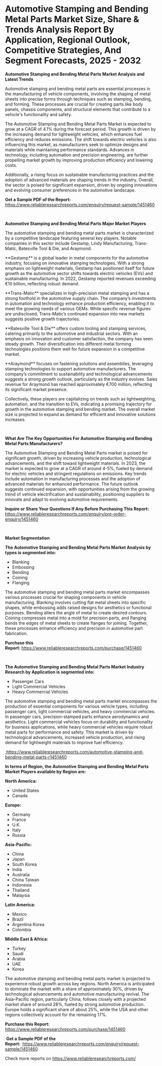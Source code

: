 <p><h1>Automotive Stamping and Bending Metal Parts Market Size, Share & Trends Analysis Report By Application, Regional Outlook, Competitive Strategies, And Segment Forecasts, 2025 - 2032</h1></p><p><strong>Automotive Stamping and Bending Metal Parts Market Analysis and Latest Trends</strong></p>
<p><p>Automotive stamping and bending metal parts are essential processes in the manufacturing of vehicle components, involving the shaping of metal sheets into precise forms through techniques such as stamping, bending, and forming. These processes are crucial for creating parts like body panels, chassis components, and structural elements that contribute to a vehicle's functionality and safety.</p><p>The Automotive Stamping and Bending Metal Parts Market is expected to grow at a CAGR of 4.1% during the forecast period. This growth is driven by the increasing demand for lightweight vehicles, which enhances fuel efficiency and reduces emissions. The shift towards electric vehicles is also influencing this market, as manufacturers seek to optimize designs and materials while maintaining performance standards. Advances in technology, including automation and precision engineering, are further propelling market growth by improving production efficiency and lowering costs. </p><p>Additionally, a rising focus on sustainable manufacturing practices and the adoption of advanced materials are shaping trends in the industry. Overall, the sector is poised for significant expansion, driven by ongoing innovations and evolving consumer preferences in the automotive landscape.</p></p>
<p><strong>Get a Sample PDF of the Report:&nbsp;</strong> <a href="https://www.reliableresearchreports.com/enquiry/request-sample/1451460?utm_campaign=2233&utm_medium=2&utm_source=Github&utm_content=ia&utm_term=11032025&utm_id=automotive-stamping-and-bending-metal-parts">https://www.reliableresearchreports.com/enquiry/request-sample/1451460</a></p>
<p>&nbsp;</p>
<p><strong>Automotive Stamping and Bending Metal Parts Major Market Players</strong></p>
<p><p>The automotive stamping and bending metal parts market is characterized by a competitive landscape featuring several key players. Notable companies in this sector include Gestamp, Lindy Manufacturing, Trans-Matic, Batesville Tool & Die, and Araymond.</p><p>**Gestamp** is a global leader in metal components for the automotive industry, focusing on innovative stamping technologies. With a strong emphasis on lightweight materials, Gestamp has positioned itself for future growth as the automotive sector shifts towards electric vehicles (EVs) and sustainable manufacturing. In 2022, Gestamp reported revenues exceeding €10 billion, reflecting robust demand.</p><p>**Trans-Matic** specializes in high-precision metal stamping and has a strong foothold in the automotive supply chain. The company’s investments in automation and technology enhance production efficiency, enabling it to meet the growing needs of various OEMs. While specific revenue figures are undisclosed, Trans-Matic’s continued expansion into new markets suggests positive growth trajectories.</p><p>**Batesville Tool & Die** offers custom tooling and stamping services, catering primarily to the automotive and industrial sectors. With an emphasis on innovation and customer satisfaction, the company has seen steady growth. Their diversification into different metal forming technologies positions them well for future expansion in a competitive market.</p><p>**Araymond** focuses on fastening solutions and assemblies, leveraging stamping technologies to support automotive manufacturers. The company’s commitment to sustainability and technological advancements suggests a strong growth outlook, particularly as the industry evolves. Sales revenue for Araymond has reached approximately €700 million, reflecting its significant market presence.</p><p>Collectively, these players are capitalizing on trends such as lightweighting, automation, and the transition to EVs, indicating a promising trajectory for growth in the automotive stamping and bending market. The overall market size is projected to expand as demand for efficient and innovative solutions increases.</p></p>
<p>&nbsp;</p>
<p><strong>What Are The Key Opportunities For Automotive Stamping and Bending Metal Parts Manufacturers?</strong></p>
<p><p>The Automotive Stamping and Bending Metal Parts market is poised for significant growth, driven by increasing vehicle production, technological advancements, and the shift toward lightweight materials. In 2023, the market is expected to grow at a CAGR of around 4-5%, fueled by demand for electric vehicles and stringent regulations on emissions. Key trends include automation in manufacturing processes and the adoption of advanced materials for enhanced performance. The future outlook suggests continued expansion, with opportunities arising from the growing trend of vehicle electrification and sustainability, positioning suppliers to innovate and adapt to evolving automotive requirements.</p></p>
<p><strong>Inquire or Share Your Questions If Any Before Purchasing This Report:</strong> <a href="https://www.reliableresearchreports.com/enquiry/pre-order-enquiry/1451460?utm_campaign=2233&utm_medium=2&utm_source=Github&utm_content=ia&utm_term=11032025&utm_id=automotive-stamping-and-bending-metal-parts">https://www.reliableresearchreports.com/enquiry/pre-order-enquiry/1451460</a></p>
<p>&nbsp;</p>
<p><strong>Market Segmentation</strong></p>
<p><strong>The Automotive Stamping and Bending Metal Parts Market Analysis by types is segmented into:</strong></p>
<p><ul><li>Blanking</li><li>Embossing</li><li>Bending</li><li>Coining</li><li>Flanging</li></ul></p>
<p><p>The automotive stamping and bending metal parts market encompasses various processes crucial for shaping components in vehicle manufacturing. Blanking involves cutting flat metal sheets into specific shapes, while embossing adds raised designs for aesthetics or functional purposes. Bending alters the angle of metal to create desired contours. Coining compresses metal into a mold for precision parts, and flanging bends the edges of metal sheets to create flanges for joining. Together, these processes enhance efficiency and precision in automotive part fabrication.</p></p>
<p><strong>Purchase this Report:&nbsp;</strong><a href="https://www.reliableresearchreports.com/purchase/1451460?utm_campaign=2233&utm_medium=2&utm_source=Github&utm_content=ia&utm_term=11032025&utm_id=automotive-stamping-and-bending-metal-parts">https://www.reliableresearchreports.com/purchase/1451460</a></p>
<p>&nbsp;</p>
<p><strong>The Automotive Stamping and Bending Metal Parts Market Industry Research by Application is segmented into:</strong></p>
<p><ul><li>Passenger Cars</li><li>Light Commercial Vehicles</li><li>Heavy Commercial Vehicles</li></ul></p>
<p><p>The automotive stamping and bending metal parts market encompasses the production of essential components for various vehicle types, including passenger cars, light commercial vehicles, and heavy commercial vehicles. In passenger cars, precision-stamped parts enhance aerodynamics and aesthetics. Light commercial vehicles focus on durability and functionality for business applications, while heavy commercial vehicles require robust metal parts for performance and safety. This market is driven by technological advancements, increased vehicle production, and rising demand for lightweight materials to improve fuel efficiency.</p></p>
<p><a href="https://www.reliableresearchreports.com/automotive-stamping-and-bending-metal-parts-r1451460?utm_campaign=2233&utm_medium=2&utm_source=Github&utm_content=ia&utm_term=11032025&utm_id=automotive-stamping-and-bending-metal-parts">&nbsp;https://www.reliableresearchreports.com/automotive-stamping-and-bending-metal-parts-r1451460</a></p>
<p><strong>In terms of Region, the Automotive Stamping and Bending Metal Parts Market Players available by Region are:</strong></p>
<p>
    <p> <strong> North America: </strong>
        <ul>
            <li>United States</li>
            <li>Canada</li>
        </ul>
        </p> 
    <p> <strong> Europe: </strong>
        <ul>
            <li>Germany</li>
            <li>France</li>
            <li>U.K.</li>
            <li>Italy</li>
            <li>Russia</li>
        </ul>
        </p> 
    <p> <strong> Asia-Pacific: </strong>
        <ul>
            <li>China</li>
            <li>Japan</li>
            <li>South Korea</li>
            <li>India</li>
            <li>Australia</li>
            <li>China Taiwan</li>
            <li>Indonesia</li>
            <li>Thailand</li>
            <li>Malaysia</li>
        </ul>
        </p> 
    <p> <strong> Latin America: </strong>
        <ul>
            <li>Mexico</li>
            <li>Brazil</li>
            <li>Argentina Korea</li>
            <li>Colombia</li>
        </ul>
        </p> 
    <p> <strong> Middle East & Africa: </strong>
        <ul>
            <li>Turkey</li>
            <li>Saudi</li>
            <li>Arabia</li>
            <li>UAE</li>
            <li>Korea</li>
        </ul>
    </p>
    </p>
<p><p>The automotive stamping and bending metal parts market is projected to experience robust growth across key regions. North America is anticipated to dominate the market with a share of approximately 30%, driven by technological advancements and automotive manufacturing revival. The Asia-Pacific region, particularly China, follows closely with a projected market share of around 28%, fueled by strong automotive production. Europe holds a significant share of about 25%, while the USA and other regions collectively account for the remaining 17%.</p></p>
<p><strong>Purchase this Report: </strong><a href="https://www.reliableresearchreports.com/purchase/1451460?utm_campaign=2233&utm_medium=2&utm_source=Github&utm_content=ia&utm_term=11032025&utm_id=automotive-stamping-and-bending-metal-parts">https://www.reliableresearchreports.com/purchase/1451460</a></p>
<p>&nbsp;<strong>Get a Sample PDF of the Report:&nbsp;&nbsp;</strong><a href="https://www.reliableresearchreports.com/enquiry/request-sample/1451460?utm_campaign=2233&utm_medium=2&utm_source=Github&utm_content=ia&utm_term=11032025&utm_id=automotive-stamping-and-bending-metal-parts">https://www.reliableresearchreports.com/enquiry/request-sample/1451460</a></p>
<p><strong></strong></p>
<p>Check more reports on <a href="https://www.reliableresearchreports.com/?utm_campaign=2233&utm_medium=2&utm_source=Github&utm_content=ia&utm_term=11032025&utm_id=automotive-stamping-and-bending-metal-parts">https://www.reliableresearchreports.com/</a></p>